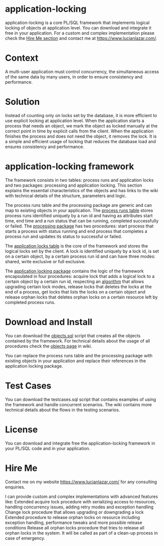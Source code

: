 # application-locking

application-locking is a core PL/SQL framework that implements logical locking of objects at application level. You can download and integrate it free in your application. For a custom and complex implementation please check the <a href="https://github.com/lucienlazar/application-locking#hire-me">Hire Me section</a> and contact me at https://www.lucianlazar.com/.

# Context

A multi-user application must control concurrency, the simultaneous access of the same data by many users, in order to ensure consistency and performance.

# Solution

Instead of counting only on locks set by the database, it is more efficient to use explicit locking at application level. When the application starts a process that needs an object, we mark the object as locked manually at the correct point in time by explicit calls from the client. When the application finishes the process and does not need the object, it removes the lock. It is a simple and efficient usage of locking that reduces the database load and ensures consistency and performance.

# application-locking framework

The framework consists in two tables: process runs and application locks and two packages: processing and application locking. This section explains the essential characteristics of the objects and has links to the wiki with technical details of the structure, parameters and logic.

The process runs table and the processing package are generic and can map to existing objects in your application. The <a href="https://github.com/lucienlazar/application-locking/wiki/Process-Runs-Table">process runs table</a> stores process runs identified uniquely by a run id and having as attributes start time, end time and a run status that can be running, completed successfully or failed. The <a href="https://github.com/lucienlazar/application-locking/wiki/Processing-Package">processing package</a> has two procedures: start process that starts a process with status running and end process that completes a process run and updates its status to successful or failed.

The <a href="https://github.com/lucienlazar/application-locking/wiki/Application-Locks-Table">application locks table</a> is the core of the framework and stores the logical locks set by the client. A lock is identified uniquely by a lock id, is set on a certain object, by a certain process run id and can have three modes: shared, write exclusive or full exclusive. 

The <a href="https://github.com/lucienlazar/application-locking/wiki/Application-locking-package">application locking package</a> contains the logic of the framework encapsulated in four procedures: acquire lock that adds a logical lock to a certain object by a certain run id, respecting an <a href="https://github.com/lucienlazar/application-locking/wiki/Acquire-Lock-Algorithm">algorithm</a> that allows upgrading certain lock modes, release locks that deletes the locks at the end of a process, get locks that lists the locks on a certain object and release orphan locks that deletes orphan locks on a certain resource left by completed process runs.

# Download and Install

You can download the <a href="https://github.com/lucienlazar/application-locking/blob/main/objects.sql">objects.sql</a> script that creates all the objects contained by the framework. For technical details about the usage of all procedures check the <a href="https://github.com/lucienlazar/application-locking/wiki/Objects">objects page</a> in wiki. 

You can replace the process runs table and the processing package with existing objects in your application and replace their references in the application locking package. 

# Test Cases

You can download the testcases.sql script that contains examples of using the framework and handle concurrent scenarios. The wiki contains more technical details about the flows in the testing scenarios.

# License

You can download and integrate free the application-locking framework in your PL/SQL code and in your application. 

# Hire Me

Contact me on my website https://www.lucianlazar.com/ for any consulting enquiries. 

I can provide custom and complex implementations with advanced features like:
Extended acquire lock procedure with serializing access to resources, handling concurrency issues, adding retry modes and exception handling
Change lock procedure that allows upgrading or downgrading a lock
Extended procedure to release orphan locks on resource including exception handling, performance tweaks and more possible release conditions
Release all orphan locks procedure that tries to release all orphan locks in the system. It will be called as part of a clean-up process in case of emergency.

